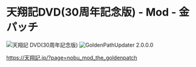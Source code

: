 # 天翔記DVD(30周年記念版) - Mod - 金パッチ

![天翔記 DVD(30周年記念版)](https://img.shields.io/badge/天翔記-with_PK(DVD-30周年記念版)-6479ff.svg)
![GoldenPathUpdater 2.0.0.0](https://img.shields.io/badge/GoldenPathUpdater-2.0.0.0-6479ff.svg)

https://天翔記.jp/?page=nobu_mod_the_goldenpatch